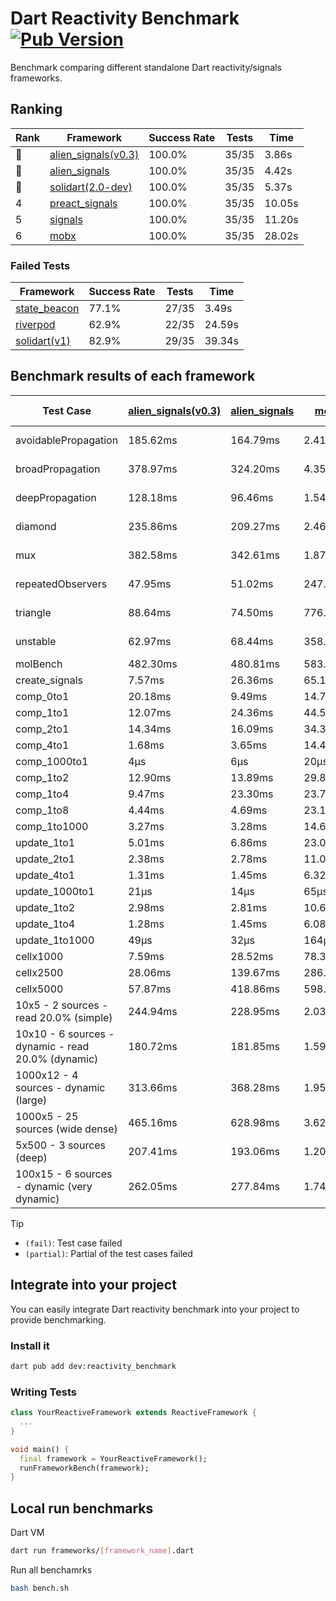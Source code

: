 # Dart Reactivity Benchmark [![Pub Version](https://img.shields.io/pub/v/reactivity_benchmark)](https://pub.dev/packages/reactivity_benchmark)

Benchmark comparing different standalone Dart reactivity/signals frameworks.

## Ranking

<!-- ranking start -->
| Rank | Framework | Success Rate | Tests | Time |
|------|-----------|--------------|-------|------|
| 🥇 | [alien_signals(v0.3)](https://github.com/medz/alien-signals-dart) | 100.0% | 35/35 | 3.86s |
| 🥈 | [alien_signals](https://github.com/medz/alien-signals-dart) | 100.0% | 35/35 | 4.42s |
| 🥉 | [solidart(2.0-dev)](https://github.com/nank1ro/solidart/tree/dev) | 100.0% | 35/35 | 5.37s |
| 4 | [preact_signals](https://pub.dev/packages/preact_signals) | 100.0% | 35/35 | 10.05s |
| 5 | [signals](https://github.com/rodydavis/signals.dart) | 100.0% | 35/35 | 11.20s |
| 6 | [mobx](https://github.com/mobxjs/mobx.dart) | 100.0% | 35/35 | 28.02s |

<!-- ranking end -->

### **Failed Tests**

<!-- fail start -->
| Framework | Success Rate | Tests | Time |
|-----------|--------------|-------|------|
| [state_beacon](https://github.com/jinyus/dart_beacon) | 77.1% | 27/35 | 3.49s |
| [riverpod](https://github.com/rrousselGit/riverpod) | 62.9% | 22/35 | 24.59s |
| [solidart(v1)](https://github.com/nank1ro/solidart) | 82.9% | 29/35 | 39.34s |

<!-- fail end -->

## Benchmark results of each framework

<!-- test-case start -->
| Test Case | [alien_signals(v0.3)](https://github.com/medz/alien-signals-dart) | [alien_signals](https://github.com/medz/alien-signals-dart) | [mobx](https://github.com/mobxjs/mobx.dart) | [preact_signals](https://pub.dev/packages/preact_signals) | [riverpod](https://github.com/rrousselGit/riverpod) | [signals](https://github.com/rodydavis/signals.dart) | [solidart(2.0-dev)](https://github.com/nank1ro/solidart/tree/dev) | [solidart(v1)](https://github.com/nank1ro/solidart) | [state_beacon](https://github.com/jinyus/dart_beacon) |
|---|---|---|---|---|---|---|---|---|---|
| avoidablePropagation | 185.62ms | 164.79ms | 2.41s | 205.63ms | 1.55s | 206.96ms | 270.82ms | 2.18s | 171.26ms (fail) |
| broadPropagation | 378.97ms | 324.20ms | 4.35s | 469.43ms | 85.96ms (fail) | 462.66ms | 497.15ms | 5.41s | 6.60ms (fail) |
| deepPropagation | 128.18ms | 96.46ms | 1.54s | 178.22ms | 2.05s (fail) | 179.81ms | 167.24ms | 2.04s | 156.71ms (fail) |
| diamond | 235.86ms | 209.27ms | 2.46s | 283.96ms | 2.87s (fail) | 286.73ms | 347.57ms | 3.45s | 191.89ms (fail) |
| mux | 382.58ms | 342.61ms | 1.87s | 385.89ms | 575.68ms (fail) | 417.65ms | 439.65ms | 2.00s | 197.03ms (fail) |
| repeatedObservers | 47.95ms | 51.02ms | 247.68ms | 38.10ms | 403.57ms (fail) | 46.00ms | 80.72ms | 218.15ms | 53.04ms (fail) |
| triangle | 88.64ms | 74.50ms | 776.11ms | 99.59ms | 1.02s (fail) | 103.78ms | 116.21ms | 1.15s | 84.93ms (fail) |
| unstable | 62.97ms | 68.44ms | 358.04ms | 69.96ms | 646.18ms (fail) | 71.91ms | 93.56ms | 351.77ms | 340.74ms (fail) |
| molBench | 482.30ms | 480.81ms | 583.41ms | 491.94ms | 11.73ms | 488.09ms | 493.35ms | 1.71s | 1.01ms |
| create_signals | 7.57ms | 26.36ms | 65.12ms | 4.60ms | 24.07ms | 26.85ms | 75.36ms | 82.56ms | 58.44ms |
| comp_0to1 | 20.18ms | 9.49ms | 14.76ms | 17.58ms | 17.19ms | 12.51ms | 27.16ms | 40.42ms | 55.54ms |
| comp_1to1 | 12.07ms | 24.36ms | 44.59ms | 11.62ms | 22.26ms | 26.38ms | 49.09ms | 44.34ms | 58.66ms |
| comp_2to1 | 14.34ms | 16.09ms | 34.33ms | 17.14ms | 23.33ms | 14.52ms | 25.35ms | 25.50ms | 41.42ms |
| comp_4to1 | 1.68ms | 3.65ms | 14.44ms | 12.26ms | 6.61ms | 1.99ms | 10.03ms | 28.66ms | 17.91ms |
| comp_1000to1 | 4μs | 6μs | 20μs | 5μs | 6μs | 5μs | 15μs | 2.65ms | 43μs |
| comp_1to2 | 12.90ms | 13.89ms | 29.80ms | 26.70ms | 13.48ms | 19.68ms | 32.96ms | 31.05ms | 46.95ms |
| comp_1to4 | 9.47ms | 23.30ms | 23.73ms | 25.17ms | 22.68ms | 12.66ms | 23.06ms | 28.50ms | 49.60ms |
| comp_1to8 | 4.44ms | 4.69ms | 23.12ms | 6.04ms | 4.92ms | 6.64ms | 24.08ms | 24.09ms | 43.96ms |
| comp_1to1000 | 3.27ms | 3.28ms | 14.69ms | 6.45ms | 3.87ms | 4.48ms | 15.26ms | 19.29ms | 37.77ms |
| update_1to1 | 5.01ms | 6.86ms | 23.04ms | 8.29ms | 85.04ms | 9.32ms | 16.20ms | 42.22ms | 5.74ms |
| update_2to1 | 2.38ms | 2.78ms | 11.06ms | 4.08ms | 44.62ms | 4.58ms | 7.92ms | 20.94ms | 3.18ms |
| update_4to1 | 1.31ms | 1.45ms | 6.32ms | 2.09ms | 21.49ms | 2.54ms | 4.06ms | 10.51ms | 1.44ms |
| update_1000to1 | 21μs | 14μs | 65μs | 20μs | 198μs | 23μs | 40μs | 129μs | 15μs |
| update_1to2 | 2.98ms | 2.81ms | 10.69ms | 4.11ms | 45.18ms | 4.97ms | 8.12ms | 20.91ms | 2.95ms |
| update_1to4 | 1.28ms | 1.45ms | 6.08ms | 2.11ms | 21.64ms | 2.35ms | 4.08ms | 10.57ms | 1.45ms |
| update_1to1000 | 49μs | 32μs | 164μs | 888μs | 143μs | 44μs | 153μs | 203μs | 370μs |
| cellx1000 | 7.59ms | 28.52ms | 78.32ms | 10.36ms | N/A | 10.35ms | 14.07ms | 152.35ms | 5.28ms |
| cellx2500 | 28.06ms | 139.67ms | 286.04ms | 37.27ms | N/A | 38.56ms | 49.39ms | 458.22ms | 27.51ms |
| cellx5000 | 57.87ms | 418.86ms | 598.41ms | 97.40ms | N/A | 86.47ms | 154.69ms | 1.08s | 85.22ms |
| 10x5 - 2 sources - read 20.0% (simple) | 244.94ms | 228.95ms | 2.03s | 450.09ms | 2.50s | 504.69ms | 355.14ms | 2.58s (partial) | 242.77ms |
| 10x10 - 6 sources - dynamic - read 20.0% (dynamic) | 180.72ms | 181.85ms | 1.59s | 275.30ms | 1.65s (partial) | 277.38ms | 243.22ms | 2.40s (partial) | 198.22ms |
| 1000x12 - 4 sources - dynamic (large) | 313.66ms | 368.28ms | 1.95s | 3.54s | 2.79s (partial) | 3.77s | 478.25ms | 3.97s (partial) | 346.81ms |
| 1000x5 - 25 sources (wide dense) | 465.16ms | 628.98ms | 3.62s | 2.59s | 4.56s | 3.40s | 602.93ms | 5.03s (partial) | 494.25ms |
| 5x500 - 3 sources (deep) | 207.41ms | 193.06ms | 1.20s | 229.92ms | 1.59s | 225.89ms | 254.51ms | 1.98s (partial) | 205.62ms |
| 100x15 - 6 sources - dynamic (very dynamic) | 262.05ms | 277.84ms | 1.74s | 449.07ms | 1.94s (partial) | 472.76ms | 384.18ms | 2.74s (partial) | 257.35ms |

<!-- test-case end -->

> [!TIP]
> - `(fail)`: Test case failed
> - `(partial)`: Partial of the test cases failed

## Integrate into your project

You can easily integrate Dart reactivity benchmark into your project to provide benchmarking.

### Install it

```bash
dart pub add dev:reactivity_benchmark
```

### Writing Tests

```dart
class YourReactiveFramework extends ReactiveFramework {
  ...
}

void main() {
  final framework = YourReactiveFramework();
  runFrameworkBench(framework);
}
```

## Local run benchmarks

Dart VM
```bash
dart run frameworks/[framework_name].dart
```

Run all benchamrks
```bash
bash bench.sh
```
